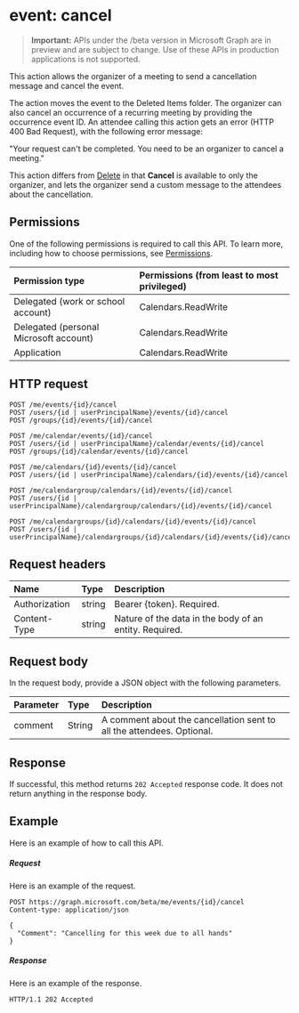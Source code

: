 # event: cancel

> **Important:** APIs under the /beta version in Microsoft Graph are in preview and are subject to change. Use of these APIs in production applications is not supported.

This action allows the organizer of a meeting to send a cancellation message and cancel the event. 

The action moves the event to the Deleted Items folder. The organizer can also cancel an occurrence of a recurring meeting 
by providing the occurrence event ID. An attendee calling this action gets an error (HTTP 400 Bad Request), with the following
error message:

"Your request can't be completed. You need to be an organizer to cancel a meeting."

This action differs from [Delete](event-delete.md) in that **Cancel** is available to only the organizer, and lets
the organizer send a custom message to the attendees about the cancellation.

## Permissions
One of the following permissions is required to call this API. To learn more, including how to choose permissions, see [Permissions](/graph/permissions-reference).

|Permission type      | Permissions (from least to most privileged)              |
|:--------------------|:---------------------------------------------------------|
|Delegated (work or school account) | Calendars.ReadWrite    |
|Delegated (personal Microsoft account) | Calendars.ReadWrite    |
|Application | Calendars.ReadWrite |

## HTTP request
<!-- { "blockType": "ignored" } -->
```http
POST /me/events/{id}/cancel
POST /users/{id | userPrincipalName}/events/{id}/cancel
POST /groups/{id}/events/{id}/cancel

POST /me/calendar/events/{id}/cancel
POST /users/{id | userPrincipalName}/calendar/events/{id}/cancel
POST /groups/{id}/calendar/events/{id}/cancel

POST /me/calendars/{id}/events/{id}/cancel
POST /users/{id | userPrincipalName}/calendars/{id}/events/{id}/cancel

POST /me/calendargroup/calendars/{id}/events/{id}/cancel
POST /users/{id | userPrincipalName}/calendargroup/calendars/{id}/events/{id}/cancel

POST /me/calendargroups/{id}/calendars/{id}/events/{id}/cancel
POST /users/{id | userPrincipalName}/calendargroups/{id}/calendars/{id}/events/{id}/cancel
```
## Request headers
| Name       | Type | Description|
|:---------------|:--------|:----------|
| Authorization  | string  | Bearer {token}. Required. |
| Content-Type | string  | Nature of the data in the body of an entity. Required. |

## Request body
In the request body, provide a JSON object with the following parameters.

| Parameter	   | Type	|Description|
|:---------------|:--------|:----------|
|comment|String|A comment about the cancellation sent to all the attendees. Optional.|

## Response

If successful, this method returns `202 Accepted` response code. It does not return anything in the response body.

## Example
Here is an example of how to call this API.
##### Request
Here is an example of the request.
<!-- {
  "blockType": "request",
  "name": "event_cancel"
}-->
```http
POST https://graph.microsoft.com/beta/me/events/{id}/cancel
Content-type: application/json

{
  "Comment": "Cancelling for this week due to all hands"
}
```

##### Response
Here is an example of the response.
<!-- {
  "blockType": "response",
  "truncated": true
} -->
```http
HTTP/1.1 202 Accepted
```

<!-- uuid: 8fcb5dbc-d5aa-4681-8e31-b001d5168d79
2015-10-25 14:57:30 UTC -->
<!-- {
  "type": "#page.annotation",
  "description": "event: cancel",
  "keywords": "",
  "section": "documentation",
  "tocPath": ""
}-->

